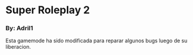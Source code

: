 # Super Roleplay 2
### By: Adril1
 Esta gamemode ha sido modificada para reparar algunos bugs luego de su liberacion.
